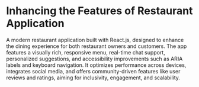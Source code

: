 # Inhancing the Features of Restaurant Application
A modern restaurant application built with React.js, designed to enhance the dining experience for both restaurant owners and customers. The app features a visually rich, responsive menu, real-time chat support, personalized suggestions, and accessibility improvements such as ARIA labels and keyboard navigation. It optimizes performance across devices, integrates social media, and offers community-driven features like user reviews and ratings, aiming for inclusivity, engagement, and scalability.
